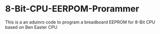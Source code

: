 # 8-Bit-CPU-EERPOM-Prorammer
This is a an aduinro code to program a breadboard EEPROM for 8-Bit CPU based on Ben Easter CPU 
